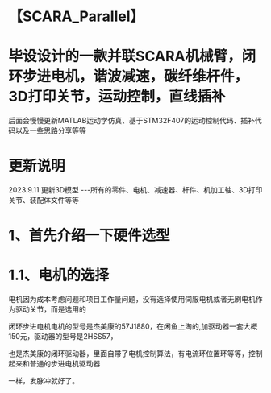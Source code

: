 【SCARA_Parallel】
=
毕设设计的一款并联SCARA机械臂，闭环步进电机，谐波减速，碳纤维杆件，3D打印关节，运动控制，直线插补
=

后面会慢慢更新MATLAB运动学仿真、基于STM32F407的运动控制代码、插补代码以及一些思路分享等等
    
更新说明
=
2023.9.11 更新3D模型 ---所有的零件、电机、减速器、杆件、机加工轴、3D打印关节、装配体文件等等

1、首先介绍一下硬件选型
=
1.1、电机的选择  
=

电机因为成本考虑问题和项目工作量问题，没有选择使用伺服电机或者无刷电机作为驱动关节，而是选用的
    
闭环步进电机电机的型号是杰美康的57J1880，在闲鱼上淘的,加驱动器一套大概150元，驱动器的型号是2HSS57，

也是杰美康的闭环驱动器，里面自带了电机控制算法，有电流环位置环等等，控制起来和普通的步进电机驱动器  

一样，发脉冲就好了。

